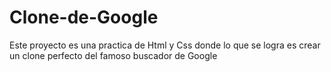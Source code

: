 # Clone-de-Google
Este proyecto es una practica de Html y Css donde lo que se logra es crear un clone perfecto del famoso buscador de Google
